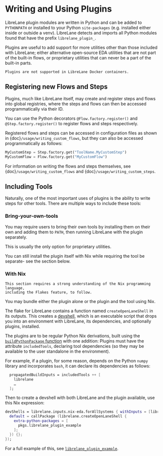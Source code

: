 # Writing and Using Plugins

LibreLane plugin modules are written in Python and can be added to `PYTHONPATH`
or installed to your Python `site-packages` (e.g. installed either inside
or outside a venv). LibreLane detects and imports all Python modules found that
have the prefix `librelane_plugin_`.

Plugins are useful to add support for more utilities other than those included
with LibreLane; either alternative open-source EDA utilities that are not part of
the built-in flows, or proprietary utilities that can never be a part of the
built-in parts.

```{note}
Plugins are not supported in LibreLane Docker containers.
```

## Registering new Flows and Steps

Plugins, much like LibreLane itself, may create and register steps and flows into
global registries, where the steps and flows can then be accessed
programmatically via their ID.

You can use the Python decorators `@Flow.factory.register()` and
`@Step.factory.register()` to register flows and steps respectively.

Registered flows and steps can be accessed in configuration files as shown in
{doc}`/usage/writing_custom_flows`, but they can also be accessed
programmatically as follows:

```python
MyCustomStep = Step.factory.get("ToolName.MyCustomStep")
MyCustomFlow = Flow.factory.get("MyCustomFlow")
```

For information on writing the flows and steps themselves, see
{doc}`/usage/writing_custom_flows` and {doc}`/usage/writing_custom_steps`.

## Including Tools

Naturally, one of the most important uses of plugins is the ability to write
steps for other tools. There are multiple ways to include these tools:

### Bring-your-own-tools

You may require users to bring their own tools by installing them on their own
and adding them to `PATH`, then running LibreLane with the plugin separately.

This is usually the only option for proprietary utilities.

You can still install the plugin itself with Nix while requiring the tool be
separate- see the section below.

### With Nix

```{note}
This section requires a strong understanding of the Nix programming language,
including the Flakes feature, to follow.
```

You may bundle either the plugin alone or the plugin and the tool using Nix.

The flake for LibreLane contains a function named `createOpenLaneShell` in its 
outputs. This creates a [devshell](https://github.com/numtide/devshell), which
is an executable script that drops you into an environment with LibreLane, its
dependencies, and optionally plugins, installed.

The plugins are to be regular Python Nix derivations, built using the
[`buildPythonPackage` function](https://github.com/NixOS/nixpkgs/blob/master/doc/languages-frameworks/python.section.md#buildpythonpackage-function-buildpythonpackage-function)
with one addition: Plugins must have the attribute `includedTools`, declaring
tool dependencies (so they may be available to the user standalone in the
environment).

For example, if a plugin, for some reason, depends on the Python `numpy` library
and incorporates `bash`, it can declare its dependencies as follows:

```nix
  propagatedBuildInputs = includedTools ++ [
    librelane
    …
  ];
```

Then to create a devshell with both LibreLane and the plugin available, use this
Nix expression:

```nix
devShells = librelane.inputs.nix-eda.forAllSystems { withInputs = [librelane self]; } (utils: with utils; {
  default = callPackage (librelane.createOpenLaneShell {
    extra-python-packages = [
      pkgs.librelane_plugin_example
    ];
  }) {};
});
```

For a full example of this, see
[`librelane_plugin_example`](https://github.com/efabless/user_plugin_example).
